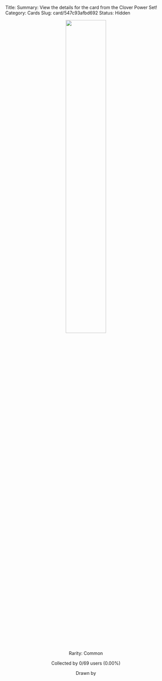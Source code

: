 Title: 
Summary: View the details for the  card from the Clover Power Set!
Category: Cards
Slug: card/547c93afbd692
Status: Hidden

<center><a href='/images/cards/547c93afbd692.png'><img src='/images/cards/547c93afbd692.png' width='50%'></a>

Rarity: Common

Collected by 0/69 users (0.00%)

Drawn by <a href=''></a></center>

